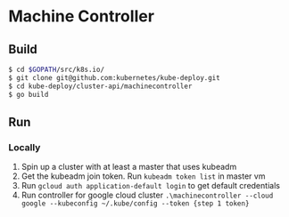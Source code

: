 # Machine Controller
## Build

```bash
$ cd $GOPATH/src/k8s.io/
$ git clone git@github.com:kubernetes/kube-deploy.git
$ cd kube-deploy/cluster-api/machinecontroller
$ go build
```

## Run
### Locally
1) Spin up a cluster with at least a master that uses kubeadm
2) Get the kubeadm join token. Run `kubeadm token list` in master vm
3) Run `gcloud auth application-default login` to get default credentials
4) Run controller for google cloud cluster `.\machinecontroller --cloud google --kubeconfig ~/.kube/config --token {step 1 token}`
